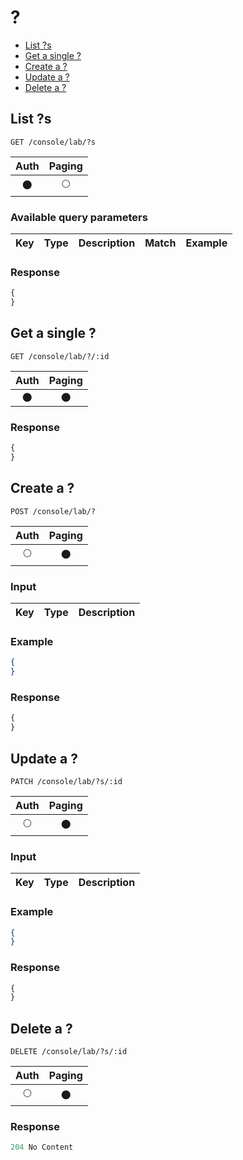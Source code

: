 # ?

- [List ?s](#list-?)
- [Get a single ?](#get-a-single-?)
- [Create a ?](#create-a-?)
- [Update a ?](#update-a-?)
- [Delete a ?](#delete-a-?)

## List ?s

```
GET /console/lab/?s
```

| Auth | Paging |
| :---: | :---: |
| 🌑 | 🌕 |

### Available query parameters

| Key | Type | Description | Match | Example |
| --- | --- | --- | --- | --- |

### Response

``` js
{
}
```

## Get a single ?

```
GET /console/lab/?/:id
```

| Auth | Paging |
| :---: | :---: |
| 🌑 | 🌑 |

### Response

``` js
{
}
```

## Create a ?

```
POST /console/lab/?
```

| Auth | Paging |
| :---: | :---: |
| 🌕 | 🌑 |

### Input

| Key | Type | Description |
| --- | --- | --- |

### Example

``` json
{
}
```

### Response

``` js
{
}
```

## Update a ?

```
PATCH /console/lab/?s/:id
```

| Auth | Paging |
| :---: | :---: |
| 🌕 | 🌑 |

### Input

| Key | Type | Description |
| --- | --- | --- |

### Example

``` json
{
}
```

### Response

``` js
{
}
```

## Delete a ?

```
DELETE /console/lab/?s/:id
```

| Auth | Paging |
| :---: | :---: |
| 🌕 | 🌑 |

### Response

``` js
204 No Content
```

